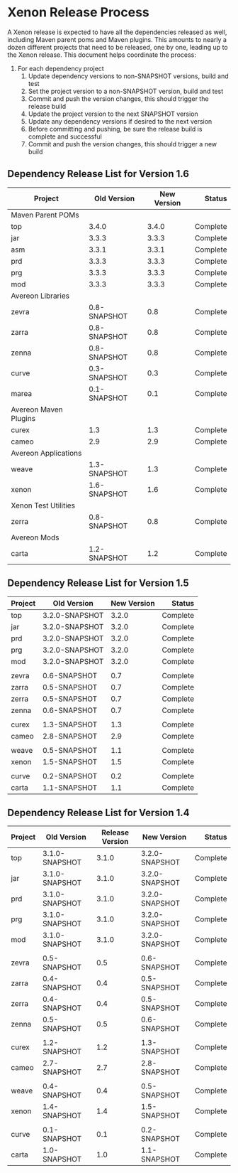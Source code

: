 # Xenon Release Process

A Xenon release is expected to have all the dependencies released as well, including Maven parent poms and Maven plugins. This amounts to nearly a dozen different projects that need to be released,
one by one, leading up to the Xenon release. This document helps coordinate the process:

1. For each dependency project
    1. Update dependency versions to non-SNAPSHOT versions, build and test
    1. Set the project version to a non-SNAPSHOT version, build and test
    1. Commit and push the version changes, this should trigger the release build
    1. Update the project version to the next SNAPSHOT version
    1. Update any dependency versions if desired to the next version
    1. Before committing and pushing, be sure the release build is complete and successful
    1. Commit and push the version changes, this should trigger a new build

## Dependency Release List for Version 1.6

| Project | Old Version | New Version | Status |
|---|---|---|---:|
|  Maven Parent POMs  |
| top | 3.4.0 | 3.4.0 | Complete |
| jar | 3.3.3 | 3.3.3 | Complete |
| asm | 3.3.1 | 3.3.1 | Complete |
| prd | 3.3.3 | 3.3.3 | Complete |
| prg | 3.3.3 | 3.3.3 | Complete |
| mod | 3.3.3 | 3.3.3 | Complete |
|  Avereon Libraries  |
| zevra | 0.8-SNAPSHOT | 0.8 | Complete |
| zarra | 0.8-SNAPSHOT | 0.8 | Complete |
| zenna | 0.8-SNAPSHOT | 0.8 | Complete |
| curve | 0.3-SNAPSHOT | 0.3 | Complete |
| marea | 0.1-SNAPSHOT | 0.1 | Complete |
|  Avereon Maven Plugins  |
| curex | 1.3 | 1.3 | Complete |
| cameo | 2.9 | 2.9 | Complete |
|  Avereon Applications  |
| weave | 1.3-SNAPSHOT | 1.3 | Complete |
| xenon | 1.6-SNAPSHOT | 1.6 | Complete |
|  Xenon Test Utilities  |
| zerra | 0.8-SNAPSHOT | 0.8 | Complete |
|  Avereon Mods  |
| carta | 1.2-SNAPSHOT | 1.2 | Complete |


## Dependency Release List for Version 1.5

| Project | Old Version | New Version | Status |
|---|---|---|---:|
| top | 3.2.0-SNAPSHOT | 3.2.0 | Complete |
| jar | 3.2.0-SNAPSHOT | 3.2.0 | Complete |
| prd | 3.2.0-SNAPSHOT | 3.2.0 | Complete |
| prg | 3.2.0-SNAPSHOT | 3.2.0 | Complete |
| mod | 3.2.0-SNAPSHOT | 3.2.0 | Complete |
|  |  |  |  |
| zevra | 0.6-SNAPSHOT | 0.7 | Complete |
| zarra | 0.5-SNAPSHOT | 0.7 | Complete |
| zerra | 0.5-SNAPSHOT | 0.7 | Complete |
| zenna | 0.6-SNAPSHOT | 0.7 | Complete |
|  |  |  |  |  |
| curex | 1.3-SNAPSHOT | 1.3 | Complete |
| cameo | 2.8-SNAPSHOT | 2.9 | Complete |
|  |  |  |  |  |
| weave | 0.5-SNAPSHOT | 1.1 | Complete |
| xenon | 1.5-SNAPSHOT | 1.5 | Complete |
|  |  |  |  |  |
| curve | 0.2-SNAPSHOT | 0.2 | Complete |
| carta | 1.1-SNAPSHOT | 1.1 | Complete |


## Dependency Release List for Version 1.4

| Project | Old Version | Release Version | New Version | Status |
|---|---|---|---|---:|
| top | 3.1.0-SNAPSHOT | 3.1.0 | 3.2.0-SNAPSHOT | Complete |
| jar | 3.1.0-SNAPSHOT | 3.1.0 | 3.2.0-SNAPSHOT | Complete |
| prd | 3.1.0-SNAPSHOT | 3.1.0 | 3.2.0-SNAPSHOT | Complete |
| prg | 3.1.0-SNAPSHOT | 3.1.0 | 3.2.0-SNAPSHOT | Complete |
| mod | 3.1.0-SNAPSHOT | 3.1.0 | 3.2.0-SNAPSHOT | Complete |
|  |  |  |  |  |
| zevra | 0.5-SNAPSHOT | 0.5 | 0.6-SNAPSHOT | Complete |
| zarra | 0.4-SNAPSHOT | 0.4 | 0.5-SNAPSHOT | Complete |
| zerra | 0.4-SNAPSHOT | 0.4 | 0.5-SNAPSHOT | Complete |
| zenna | 0.5-SNAPSHOT | 0.5 | 0.6-SNAPSHOT | Complete |
|  |  |  |  |  |
| curex | 1.2-SNAPSHOT | 1.2 | 1.3-SNAPSHOT | Complete |
| cameo | 2.7-SNAPSHOT | 2.7 | 2.8-SNAPSHOT | Complete |
|  |  |  |  |  |
| weave | 0.4-SNAPSHOT | 0.4 | 0.5-SNAPSHOT | Complete |
| xenon | 1.4-SNAPSHOT | 1.4 | 1.5-SNAPSHOT | Complete |
|  |  |  |  |  |
| curve | 0.1-SNAPSHOT | 0.1 | 0.2-SNAPSHOT | Complete |
| carta | 1.0-SNAPSHOT | 1.0 | 1.1-SNAPSHOT | Complete |
